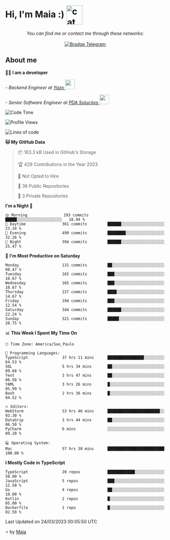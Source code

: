 <h1 align="left">Hi, I'm Maia :) 
<img src="https://emojis.slackmojis.com/emojis/images/1643509834/36299/black-cat.gif?1643509834" width="50" height="60" align="center"  alt="cat"/>
</h1>

<p align="center">
    <i>You can find me or contact me through these networks:</i>
    <br/><br/>
    <a href="https://t.me/mrootx" target="_blank">
        <img src="https://img.shields.io/badge/-Telegram-2CA5E0?logo=telegram&style=flat&logoColor=white" alt="Bradge Telegram" />
    </a>
</p>

## About me

:technologist: <strong>I am a developer</strong> <br>

<p><em> - Backend Engineer at <a href="https://yazo.com.br/">Yazo
</a><img src="https://media.giphy.com/media/WUlplcMpOCEmTGBtBW/giphy.gif" width="30"> 
</em></p>

<p><em> - Senior Software Engineer at <a href="https://pdasolucoes.com.br">PDA Soluções
</a><img src="https://media.giphy.com/media/WUlplcMpOCEmTGBtBW/giphy.gif" width="30"> 
</em></p>

<!--START_SECTION:waka-->
![Code Time](http://img.shields.io/badge/Code%20Time-1%2C837%20hrs%202%20mins-blue)

![Profile Views](http://img.shields.io/badge/Profile%20Views-1-blue)

![Lines of code](https://img.shields.io/badge/From%20Hello%20World%20I%27ve%20Written-354.7%20thousand%20lines%20of%20code-blue)

**🐱 My GitHub Data** 

> 📦 163.3 kB Used in GitHub's Storage 
 > 
> 🏆 429 Contributions in the Year 2023
 > 
> 🚫 Not Opted to Hire
 > 
> 📜 36 Public Repositories 
 > 
> 🔑 3 Private Repositories 
 > 
**I'm a Night 🦉** 

```text
🌞 Morning                293 commits         █████░░░░░░░░░░░░░░░░░░░░   18.94 % 
🌆 Daytime                361 commits         ██████░░░░░░░░░░░░░░░░░░░   23.34 % 
🌃 Evening                499 commits         ████████░░░░░░░░░░░░░░░░░   32.26 % 
🌙 Night                  394 commits         ██████░░░░░░░░░░░░░░░░░░░   25.47 % 
```
📅 **I'm Most Productive on Saturday** 

```text
Monday                   131 commits         ██░░░░░░░░░░░░░░░░░░░░░░░   08.47 % 
Tuesday                  165 commits         ███░░░░░░░░░░░░░░░░░░░░░░   10.67 % 
Wednesday                165 commits         ███░░░░░░░░░░░░░░░░░░░░░░   10.67 % 
Thursday                 227 commits         ████░░░░░░░░░░░░░░░░░░░░░   14.67 % 
Friday                   194 commits         ███░░░░░░░░░░░░░░░░░░░░░░   12.54 % 
Saturday                 344 commits         ██████░░░░░░░░░░░░░░░░░░░   22.24 % 
Sunday                   321 commits         █████░░░░░░░░░░░░░░░░░░░░   20.75 % 
```


📊 **This Week I Spent My Time On** 

```text
🕑︎ Time Zone: America/Sao_Paulo

💬 Programming Languages: 
TypeScript               37 hrs 11 mins      ████████████████░░░░░░░░░   64.53 % 
SQL                      5 hrs 34 mins       ██░░░░░░░░░░░░░░░░░░░░░░░   09.68 % 
Text                     3 hrs 47 mins       ██░░░░░░░░░░░░░░░░░░░░░░░   06.58 % 
YAML                     3 hrs 26 mins       █░░░░░░░░░░░░░░░░░░░░░░░░   05.99 % 
Bash                     2 hrs 36 mins       █░░░░░░░░░░░░░░░░░░░░░░░░   04.52 % 

🔥 Editors: 
WebStorm                 53 hrs 46 mins      ███████████████████████░░   93.30 % 
DataGrip                 3 hrs 44 mins       ██░░░░░░░░░░░░░░░░░░░░░░░   06.50 % 
PyCharm                  6 mins              ░░░░░░░░░░░░░░░░░░░░░░░░░   00.20 % 

💻 Operating System: 
Mac                      57 hrs 38 mins      █████████████████████████   100.00 % 
```

**I Mostly Code in TypeScript** 

```text
TypeScript               20 repos            ████████████░░░░░░░░░░░░░   50.00 % 
JavaScript               5 repos             ███░░░░░░░░░░░░░░░░░░░░░░   12.50 % 
Go                       4 repos             ██░░░░░░░░░░░░░░░░░░░░░░░   10.00 % 
Kotlin                   2 repos             █░░░░░░░░░░░░░░░░░░░░░░░░   05.00 % 
Dockerfile               1 repo              █░░░░░░░░░░░░░░░░░░░░░░░░   02.50 % 
```




 Last Updated on 24/03/2023 00:05:50 UTC
<!--END_SECTION:waka-->

⭐️ by [Maia](https://github.com/gabrielmaialva33/)


